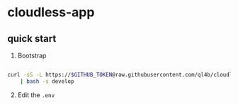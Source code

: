 # cloudless-app

## quick start 

1. Bootstrap

```bash

curl -sS -L https://$GITHUB_TOKEN@raw.githubusercontent.com/ql4b/cloudless-app/refs/heads/develop/bootstrap \
    | bash -s develop

```

2. Edit the `.env`

